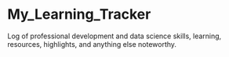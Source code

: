 # My_Learning_Tracker

Log of professional development and data science skills, learning, resources, highlights, and anything else noteworthy. 
